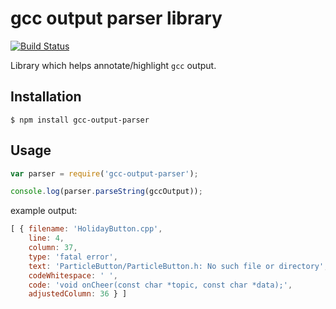 # gcc output parser library

[![Build Status](https://travis-ci.org/spark/gcc-output-parser.svg?branch=master)](https://travis-ci.org/spark/gcc-output-parser)

Library which helps annotate/highlight `gcc` output.

## Installation

```shell
$ npm install gcc-output-parser
```

## Usage

```javascript
var parser = require('gcc-output-parser');

console.log(parser.parseString(gccOutput));
```

example output:

```javascript
[ { filename: 'HolidayButton.cpp',
    line: 4,
    column: 37,
    type: 'fatal error',
    text: 'ParticleButton/ParticleButton.h: No such file or directory',
    codeWhitespace: ' ',
    code: 'void onCheer(const char *topic, const char *data);',
    adjustedColumn: 36 } ]
```
